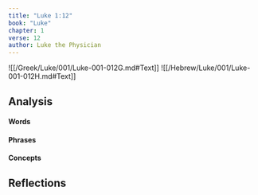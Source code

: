 ```yaml
---
title: "Luke 1:12"
book: "Luke"
chapter: 1
verse: 12
author: Luke the Physician
---
```

![[/Greek/Luke/001/Luke-001-012G.md#Text]]
![[/Hebrew/Luke/001/Luke-001-012H.md#Text]]

## Analysis

#### Words

#### Phrases

#### Concepts

## Reflections
